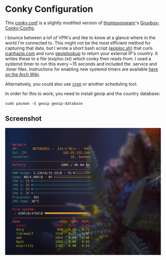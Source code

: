 # Conky Configuration

This [conky.conf](conky.conf) is a slightly modified version of [thompsonseanr](https://github.com/thompsonseanr/)'s [Gruvbox-Conky-Config](https://github.com/thompsonseanr/Gruvbox-Conky-Config).

I bounce between a lof of VPN's and like to know at a glance where in the world I'm connected to. This might not be the most efficient method for capturing that data, but I wrote a short bash script ([exiploc.sh](exiploc.sh)) that curls [icanhazip.com](https://icanhazip.com/ "Free service that just returns your IP address") and runs [geoiplookup](https://archlinux.org/packages/extra/x86_64/geoip/ "Arch package page for geoip") to return your external IP's country. It writes these to a file (exiploc.txt) which conky then reads from. I used a systemd timer to run this every ~15 seconds and included the .service and .timer files. Instructions for enabling new systemd timers are available [here on the Arch Wiki](https://wiki.archlinux.org/title/Systemd/Timers "Arch Wiki page for systemd timers").

Alternatively, you could also use [cron](https://wiki.archlinux.org/title/Cron "Arch Wiki page for cron") or another scheduling tool.

In order for this to work, you need to install geoip and the country database:


`sudo pacman -S geoip geoip-database`

## Screenshot

![Screenshot of Conky set up with this conf file](conky-screenshot.png)
